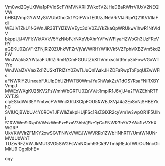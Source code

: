 Vm0wd2QyUXlWa1pPVldScFVtMVNXRll3Wkc5V2JHeDBaRWhrVlUxV2NEQlVW
bHBQVmpGYWMySkVUbGhoCk1YQlFWbTE0UzJNeVRrVlJiRlpYQ21KVk1IaFdi
WEJIV1ZkU1NGWnJiR3BTYlZKWVEyc3dlV0ZJYkZkaQpWRUkwVlhwR1NtVldV
bkppUjJ4VFlsWktXVkV5YzNkbFJrNXpVbXhrYVFwWFIyaHZWbGh3UzFReVRY
aGEKU0ZaVFlrZFNjRlZ0ZUhkWFZrVjVaVWRHYW1KVk5VZFphMXB2Vm5kd2FW
WnJWak5XYWtaaFlURlZlRmRZCmFGUUtZbXhhVmxscldtRmpSbFowVGxWT1Yx
WnJWalZVVmxZd1ZUSktTRlZzY0ZwTlJuQnlWakJHZDFaRwpTbFpqUlZwWFls
aFNWRlY2UmxabFJtUlpDbUZHWTB0WmJYaGhWakZzV1dOSVRsaFNiRXBYVmpJ
MWExWXgKU25KV2FsWmhWbGRTU0ZaVVJtRmpiR1J6VjJ4a2FWZEhhRTFXYTJS
clpESkdWd3BYYmtwcFVrWndXRlJXClpFOU5NWEJXVjJ4a2ExSnNjSHBEYkhC
SVlUQjBWbUV4Y0ROV1JFWlhZekpHUjFSc1RsZGlXR2cyVm1wSwpOR1F5Ulhj
S1RWWm9iRkp0VWxkWmExcExaV3hhVjFkc1pGaFNWR3hYV2xWa1IxVXhXWGRP
UkVKWVlrZFMKY2xwSGVFNWxVWEJWWVRKb1ZWbHNhRTlVUmtWNUNrMVdUbWhT
TUZwRFZVWlJkMU13VG5SWGFsWnNXbm93Ck9VTm5jREJoTWtrOUNncGliMkU9
CgplbHE=

oqy